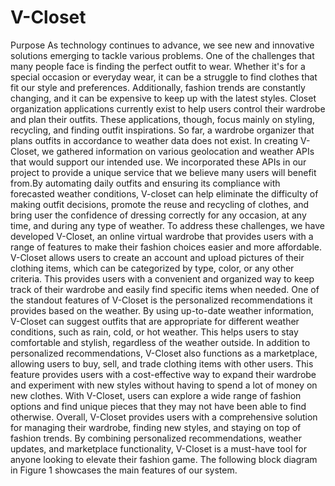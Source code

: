 # V-Closet

Purpose
As technology continues to advance, we see new and innovative solutions emerging to tackle various problems. One of the challenges that many people face is finding the perfect outfit to wear. Whether it's for a special occasion or everyday wear, it can be a struggle to find clothes that fit our style and preferences. Additionally, fashion trends are constantly changing, and it can be expensive to keep up with the latest styles. Closet organization applications currently exist to help users control their wardrobe and plan their outfits. These applications, though, focus mainly on styling, recycling, and finding outfit inspirations. So far, a wardrobe organizer that plans outfits in accordance to weather data does not exist.
In creating V-Closet, we gathered information on various geolocation and weather APIs that would support our intended use. We incorporated these APIs in our project to provide a unique service that we believe many users will benefit from.By automating daily outfits and ensuring its compliance with forecasted weather conditions, V-closet can help eliminate the difficulty of making outfit decisions, promote the reuse and recycling of clothes, and bring user the confidence of dressing correctly for any occasion, at any time, and during any type of weather.
To address these challenges, we have developed V-Closet, an online virtual wardrobe that provides users with a range of features to make their fashion choices easier and more affordable. V-Closet allows users to create an account and upload pictures of their clothing items, which can be categorized by type, color, or any other criteria. This provides users with a convenient and organized way to keep track of their wardrobe and easily find specific items when needed.
One of the standout features of V-Closet is the personalized recommendations it provides based on the weather. By using up-to-date weather information, V-Closet can suggest outfits that are appropriate for different weather conditions, such as rain, cold, or hot weather. This helps users to stay comfortable and stylish, regardless of the weather outside.
In addition to personalized recommendations, V-Closet also functions as a marketplace, allowing users to buy, sell, and trade clothing items with other users. This feature provides users with a cost-effective way to expand their wardrobe and experiment with new styles without having to spend a lot of money on new clothes. With V-Closet, users can explore a wide range of fashion options and find unique pieces that they may not have been able to find otherwise.
Overall, V-Closet provides users with a comprehensive solution for managing their wardrobe, finding new styles, and staying on top of fashion trends. By combining personalized recommendations, weather updates, and marketplace functionality, V-Closet is a must-have tool for anyone looking to elevate their fashion game. The following block diagram in Figure 1 showcases the main features of our system.
